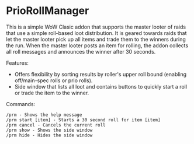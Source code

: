 # PrioRollManager

This is a simple WoW Clasic addon that supports the master looter of raids that use a simple roll-based loot distribution. It is geared towards raids that let the master looter pick up all items and trade them to the winners during the run. When the master looter posts an item for rolling, the addon collects all roll messages and announces the winner after 30 seconds.

Features:
* Offers flexibility by sorting results by roller's upper roll bound (enabling off/main-spec rolls or prio rolls).
* Side window that lists all loot and contains buttons to quickly start a roll or trade the item to the winner.

Commands:
```
/prm - Shows the help message
/prm start [item] - Starts a 30 second roll for item [item]
/prm cancel - Cancels the current roll
/prm show - Shows the side window
/prm hide - Hides the side window
```